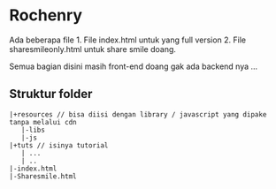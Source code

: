 Rochenry
=========

Ada beberapa file
    1. File index.html untuk yang full version
    2. File sharesmileonly.html untuk share smile doang.

Semua bagian disini masih front-end doang gak ada backend nya ... 

Struktur folder
----
    |+resources // bisa diisi dengan library / javascript yang dipake tanpa melalui cdn
       |-libs
       |-js
    |+tuts // isinya tutorial
       | ...
       | ..
    |-index.html
    |-Sharesmile.html

